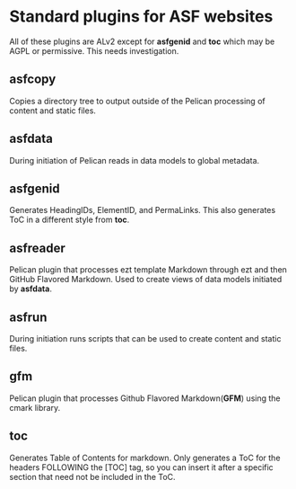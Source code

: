 # Standard plugins for ASF websites

All of these plugins are ALv2 except for **asfgenid** and **toc** which may be AGPL or permissive. This needs investigation.

## asfcopy

Copies a directory tree to output outside of the Pelican processing of content and static files.

## asfdata

During initiation of Pelican reads in data models to global metadata.

## asfgenid

Generates HeadingIDs, ElementID, and PermaLinks. This also generates ToC in a different style from **toc**.

## asfreader

Pelican plugin that processes ezt template Markdown through ezt and then GitHub Flavored Markdown.
Used to create views of data models initiated by **asfdata**.

## asfrun

During initiation runs scripts that can be used to create content and static files.

## gfm

Pelican plugin that processes Github Flavored Markdown(**GFM**) using the cmark library.

## toc

Generates Table of Contents for markdown.
Only generates a ToC for the headers FOLLOWING the [TOC] tag,
so you can insert it after a specific section that need not be
included in the ToC.
